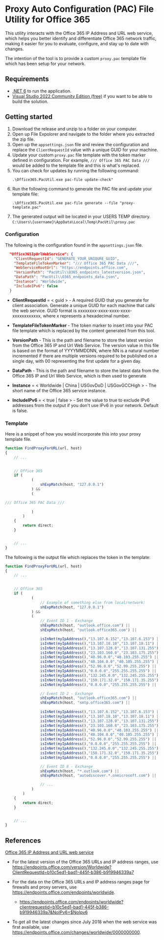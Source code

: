 ﻿# Proxy Auto Configuration (PAC) File Utility for Office 365

This utility interacts with the Office 365 IP Address and URL web service, which helps you better identify and differentiate Office 365 network traffic, making it easier for you to evaluate, configure, and stay up to date with changes.

The intention of the tool is to provide a custom `proxy.pac` template file which has been setup for your network.


## Requirements
- [.NET 6]() to run the application.
- [Visual Studio 2022 Community Edition (free)]() if you want to be able to build the solution.


## Getting started

1. Download the release and unzip to a folder on your computer.
1. Open up File Expolorer and navigate to the folder where you extracted the zip file.
1. Open up the `appsettings.json` file and review the configuration and replace the `ClientRequestId` value with a unique GUID for your machine.
1. Update your custom `proxy.pac` file template with the token marker defined in configuration. For example, `/// Office 365 PAC Data ///` would be added to the template file and this is what's replaced.
1. You can check for updates by running the following command:
   ```console
   .\Office365.PacUtil.exe pac-file update-check"
   ````
1. Run the following command to generate the PAC file and update your template file:
   ```console
   .\Office365.PacUtil.exe pac-file generate --file "proxy-template.pac"
   ````
1. The generated output will be located in your USERS TEMP directory. `C:\Users\{username}\AppData\Local\Temp\PacUtil\proxy.pac`


### Configuration

The following is the configuration found in the `appsettings.json` file.

```json
  "Office365IpUrlWebService": {
    "ClientRequestId": "GENERATE_YOUR_UNIQURE_GUID",
    "TemplateFileTokenMarker": "/// Office 365 PAC Data ///",
    "WebServiceRootUrl": "https://endpoints.office.com",
    "VersionPath": "PacUtil\\O365_endpoints_latestversion.json",
    "DataPath": "PacUtil\\O365_endpoints_data.json",
    "Instance": "Worldwide",
    "IncludeIPv6": false
  }
```

- **ClientRequestId** = < guid > - A required GUID that you generate for client association. Generate a unique GUID for each machine that calls the web service. GUID format is xxxxxxxx-xxxx-xxxx-xxxx-xxxxxxxxxxxx, where x represents a hexadecimal number.

- **TemplateFileTokenMarker** - The token marker to insert into your PAC file template which is replaced by the content generated from this tool.

- **VersionPath** - This is the path and filename to store the latest version from the Office 365 IP and Url Web Service. The version value in this file is based on the format of YYYYMMDDNN, where NN is a natural number incremented if there are multiple versions required to be published on a single day, with 00 representing the first update for a given day.

- **DataPath** - This is the path and filename to store the latest data from the Office 365 IP and Url Web Service, which is then used to generate

- **Instance** = < Worldwide | China | USGovDoD | USGovGCCHigh > - The short name of the Office 365 service instance.

- **IncludeIPv6** = < true | false > - Set the value to true to exclude IPv6 addresses from the output if you don't use IPv6 in your network. Default is false.


### Template

Here is a snippet of how you would incorporate this into your proxy template file.

```javascript
function FindProxyForURL(url, host)
{
    // ...
	

    // Office 365
	if (
            (
		        shExpMatch(host, "127.0.0.1")
		    ) &&
		    (

/// Office 365 PAC Data ///
				
			)
	    )
    {
        return direct;
    }


	// ...
}
```

The following is the output file which replaces the token in the template:

```javascript
function FindProxyForURL(url, host)
{
    // ...
	

    // Office 365
	if (
            (
                // Example of something else from local/network:
		        shExpMatch(host, "127.0.0.1")
		    ) &&
		    (
                // Event ID 1 - Exchange
                shExpMatch(host, "outlook.office.com") ||
                shExpMatch(host, "outlook.office365.com") ||

                isInNet(myIpAddress(),"13.107.6.152","13.107.6.153") ||
                isInNet(myIpAddress(),"13.107.18.10","13.107.18.11") ||
                isInNet(myIpAddress(),"13.107.128.0","13.107.131.255") ||
                isInNet(myIpAddress(),"23.103.160.0","23.103.175.255") ||
                isInNet(myIpAddress(),"40.96.0.0","40.103.255.255") ||
                isInNet(myIpAddress(),"40.104.0.0","40.105.255.255") ||
                isInNet(myIpAddress(),"52.96.0.0","52.99.255.255") ||
                isInNet(myIpAddress(),"0.0.0.0","255.255.255.255") ||
                isInNet(myIpAddress(),"132.245.0.0","132.245.255.255") ||
                isInNet(myIpAddress(),"150.171.32.0","150.171.35.255") ||
                isInNet(myIpAddress(),"0.0.0.0","255.255.255.255") ||

                // Event ID 2 - Exchange
                shExpMatch(host, "outlook.office365.com") ||
                shExpMatch(host, "smtp.office365.com") ||
				
                isInNet(myIpAddress(),"13.107.6.152","13.107.6.153") ||
                isInNet(myIpAddress(),"13.107.18.10","13.107.18.11") ||
                isInNet(myIpAddress(),"13.107.128.0","13.107.131.255") ||
                isInNet(myIpAddress(),"23.103.160.0","23.103.175.255") ||
                isInNet(myIpAddress(),"40.96.0.0","40.103.255.255") ||
                isInNet(myIpAddress(),"40.104.0.0","40.105.255.255") ||
                isInNet(myIpAddress(),"52.96.0.0","52.99.255.255") ||
                isInNet(myIpAddress(),"0.0.0.0","255.255.255.255") ||
                isInNet(myIpAddress(),"132.245.0.0","132.245.255.255") ||
                isInNet(myIpAddress(),"150.171.32.0","150.171.35.255") ||
                isInNet(myIpAddress(),"0.0.0.0","255.255.255.255") ||

                // Event ID 8 - Exchange
                shExpMatch(host, "*.outlook.com") ||
                shExpMatch(host, "autodiscover.*.onmicrosoft.com") ||

                // ...
			)
	    )
    {
        return direct;
    }


	// ...
}
```


## References

[Office 365 IP Address and URL web service](https://learn.microsoft.com/en-us/microsoft-365/enterprise/microsoft-365-ip-web-service?view=o365-worldwide)

- For the latest version of the Office 365 URLs and IP address ranges, use https://endpoints.office.com/version/Worldwide?ClientRequestId=b10c5ed1-bad1-445f-b386-b919946339a7

- For the data on the Office 365 URLs and IP address ranges page for firewalls and proxy servers, use https://endpoints.office.com/endpoints/worldwide.
  - https://endpoints.office.com/endpoints/worldwide?clientrequestid=b10c5ed1-bad1-445f-b386-b919946339a7&NoIPv6=$NoIpv6

- To get all the latest changes since July 2018 when the web service was first available, use https://endpoints.office.com/changes/worldwide/0000000000.
